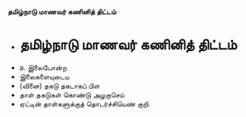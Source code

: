 **தமிழ்நாடு மாணவர் கணினித் திட்டம்**
- # தமிழ்நாடு மாணவர் கணினித் திட்டம்
- a. இலைபோன்ற
- இலைகளையுடைய
- (வினை) தகடு தகடாகப் பிள
- தாள் தகடுகள் கொண்டு அழகுசெய்
- ஏட்டின் தாள்களுக்குத் தொடர்ச்சியெண் குறி.

